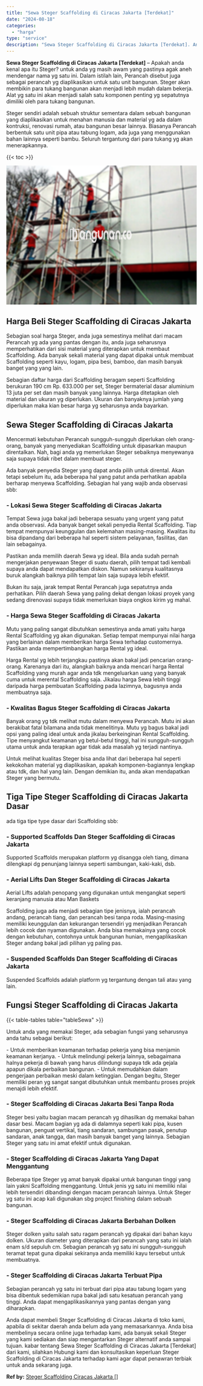 ```yaml
---
title: "Sewa Steger Scaffolding di Ciracas Jakarta [Terdekat]"
date: "2024-08-18"
categories: 
  - "harga"
type: "service"
description: "Sewa Steger Scaffolding di Ciracas Jakarta [Terdekat]. Anda dapat membeli Steger Scaffolding di Ciracas Jakarta di toko kami, apabila di sekitar daerah anda..."
---
```


**Sewa Steger Scaffolding di Ciracas Jakarta \[Terdekat\]** – Apakah anda kenal apa itu Steger? untuk anda yg masih awam yang pastinya agak aneh mendengar nama yg satu ini. Dalam istilah lain, Perancah disebut juga sebagai perancah yg diaplikasikan untuk satu unit bangunan. Steger akan membikin para tukang bangunan akan menjadi lebih mudah dalam bekerja. Alat yg satu ini akan menjadi salah satu komponen penting yg sepatutnya dimiliki oleh para tukang bangunan.

Steger sendiri adalah sebuah struktur sementara dalam sebuah bangunan yang diaplikasikan untuk menahan manusia dan material yg ada dalam kontruksi, renovasi rumah, atau bangunan besar lainnya. Biasanya Perancah berbentuk satu unit pipa atau tabung logam, ada juga yang menggunakan bahan lainnya seperti bambu. Seluruh tergantung dari para tukang yg akan menerapkannya.

{{< toc >}}

![Sewa Steger Scaffolding di Ciracas Jakarta [Terdekat]](/images/sewa-scaffolding-steger-07.png)

## Harga Beli Steger Scaffolding di Ciracas Jakarta

Sebagian soal harga Steger, anda juga semestinya melihat dari macam Perancah yg ada yang pantas dengan itu, anda juga seharusnya memperhatikan dari sisi material yang diterapkan untuk membaut Scaffolding. Ada banyak sekali material yang dapat dipakai untuk membuat Scaffolding seperti kayu, logam, pipa besi, bamboo, dan masih banyak banget yang yang lain.

Sebagian daftar harga dari Scaffolding beragam seperti Scaffolding berukuran 190 cm Rp. 633.000 per set, Steger bermaterial dasar aluminium 13 juta per set dan masih banyak yang lainnya. Harga ditetapkan oleh material dan ukuran yg diperlukan. Ukuran dan banyaknya jumlah yang diperlukan maka kian besar harga yg seharusnya anda bayarkan.

## Sewa Steger Scaffolding di Ciracas Jakarta

Mencermati kebutuhan Perancah sungguh-sungguh diperlukan oleh orang-orang, banyak yang menyediakan Scaffolding untuk dipasarkan maupun direntalkan. Nah, bagi anda yg memerlukan Steger sebaiknya menyewanya saja supaya tidak ribet dalam membuat steger.

Ada banyak penyedia Steger yang dapat anda pilih untuk dirental. Akan tetapi sebelum itu, ada beberapa hal yang patut anda perhatikan apabila berharap menyewa Scaffolding. Sebagian hal yang wajib anda observasi sbb:

### \- Lokasi Sewa Steger Scaffolding di Ciracas Jakarta

Tempat Sewa juga bakal jadi beberapa sesuatu yang urgent yang patut anda observasi. Ada banyak banget sekali penyedia Rental Scaffolding. Tiap tempat mempunyai keunggulan dan kelemahan masing-masing. Kwalitas itu bisa dipandang dari beberapa hal seperti sistem pelayanan, fasilitas, dan lain sebagainya.

Pastikan anda memilih daerah Sewa yg ideal. Bila anda sudah pernah mengerjakan penyewaan Steger di suatu daerah, pilih tempat tadi kembali supaya anda dapat mendapatkan diskon. Namun sekiranya kualitasnya buruk alangkah baiknya pilih tempat lain saja supaya lebih efektif.

Bukan itu saja, jarak tempat Rental Perancah juga sepatutnya anda perhatikan. Pilih daerah Sewa yang paling dekat dengan lokasi proyek yang sedang direnovasi supaya tidak memerlukan biaya ongkos kirim yg mahal.

### \- Harga Sewa Steger Scaffolding di Ciracas Jakarta

Mutu yang paling sangat dibutuhkan semestinya anda amati yaitu harga Rental Scaffolding yg akan digunakan. Setiap tempat mempunyai nilai harga yang berlainan dalam memberikan harga Sewa terhadap customernya. Pastikan anda mempertimbangkan harga Rental yg ideal.

Harga Rental yg lebih terjangkau pastinya akan bakal jadi pencarian orang-orang. Karenanya dari itu, alangkah baiknya anda mencari harga Rental Scaffolding yang murah agar anda tdk mengeluarkan uang yang banyak cuma untuk merental Scaffolding saja. Jikalau harga Sewa lebih tinggi daripada harga pembuatan Scaffolding pada lazimnya, bagusnya anda membuatnya saja.

### \- Kwalitas Bagus Steger Scaffolding di Ciracas Jakarta

Banyak orang yg tdk melihat mutu dalam menyewa Perancah. Mutu ini akan berakibat fatal bilamana anda tidak menelitinya. Mutu yg bagus bakal jadi opsi yang paling ideal untuk anda jikalau berkeinginan Rental Scaffolding. Tipe menyangkut keamanan yg betul-betul tinggi, hal ini sungguh-sungguh utama untuk anda terapkan agar tidak ada masalah yg terjadi nantinya.

Untuk melihat kualitas Steger bisa anda lihat dari beberapa hal seperti kekokohan material yg diaplikasikan, apakah komponen-bagiannya lengkap atau tdk, dan hal yang lain. Dengan demikian itu, anda akan mendapatkan Steger yang bermutu.

## Tiga Tipe Steger Scaffolding di Ciracas Jakarta Dasar

ada tiga tipe type dasar dari Scaffolding sbb:

### \- Supported Scaffolds Dan Steger Scaffolding di Ciracas Jakarta

Supported Scaffolds merupakan platform yg disangga oleh tiang, dimana dilengkapi dg penunjang lainnya seperti sambungan, kaki-kaki, dsb.

### \- Aerial Lifts Dan Steger Scaffolding di Ciracas Jakarta

Aerial Lifts adalah penopang yang digunakan untuk mengangkat seperti keranjang manusia atau Man Baskets

Scaffolding juga ada menjadi sebagian tipe jenisnya, ialah perancah andang, perancah tiang, dan perancah besi tanpa roda. Masing-masing memiliki keunggulan dan kekurangan tersendiri yg menjadikan Perancah lebih cocok dan nyaman digunakan. Anda bisa memakainya yang cocok dengan kebutuhan, contohnya untuk bangunan hunian, mengaplikasikan Steger andang bakal jadi pilihan yg paling pas.

### \- Suspended Scaffolds Dan Steger Scaffolding di Ciracas Jakarta

Suspended Scaffolds adalah platform yg tergantung dengan tali atau yang lain.

## Fungsi Steger Scaffolding di Ciracas Jakarta

{{< table-tables table="tableSewa" >}}

Untuk anda yang memakai Steger, ada sebagian fungsi yang seharusnya anda tahu sebagai berikut:

\- Untuk memberikan keamanan terhadap pekerja yang bisa menjamin keamanan kerjanya. - Untuk melindungi pekerja lainnya, sebagaimana halnya pekerja di bawah yang harus dilindungi supaya tdk ada gejala apapun dikala perbaikan bangunan. - Untuk memudahkan dalam pengerjaan perbaikan meski dalam ketinggian. Dengan begitu, Steger memiliki peran yg sangat sangat dibutuhkan untuk membantu proses projek menajdi lebih efektif.

### \- Steger Scaffolding di Ciracas Jakarta Besi Tanpa Roda

Steger besi yaitu bagian macam perancah yg dihasilkan dg memakai bahan dasar besi. Macam bagian yg ada di dalamnya seperti kaki pipa, kusen bangunan, penguat vertikal, tiang sandaran, sambungan pasak, penutup sandaran, anak tangga, dan masih banyak banget yang lainnya. Sebagian Steger yang satu ini amat efektif untuk digunakan.

### \- Steger Scaffolding di Ciracas Jakarta Yang Dapat Menggantung

Beberapa tipe Steger yg amat banyak dipakai untuk bangunan tinggi yang lain yakni Scaffolding menggantung. Untuk jenis yg satu ini memiliki nilai lebih tersendiri dibandingi dengan macam perancah lainnya. Untuk Steger yg satu ini acap kali digunakan sbg project finishing dalam sebuah bangunan.

### \- Steger Scaffolding di Ciracas Jakarta Berbahan Dolken

Steger dolken yaitu salah satu ragam perancah yg dipakai dari bahan kayu dolken. Ukuran diameter yang diterapkan dari perancah yang satu ini ialah enam s/d sepuluh cm. Sebagian perancah yg satu ini sungguh-sungguh teramat tepat guna dipakai sekiranya anda memiliki kayu tersebut untuk membuatnya.

### \- Steger Scaffolding di Ciracas Jakarta Terbuat Pipa

Sebagian perancah yg satu ini terbuat dari pipa atau tabung logam yang bisa dibentuk sedemikian rupa bakal jadi satu kesatuan perancah yang tinggi. Anda dapat mengaplikasikannya yang pantas dengan yang diharapkan.

Anda dapat membeli Steger Scaffolding di Ciracas Jakarta di toko kami, apabila di sekitar daerah anda belum ada yang memasarkannya. Anda bisa membelinya secara online juga terhadap kami, ada banyak sekali Steger yang kami sediakan dan siap mengantarkan Steger alternatif anda sampai tujuan. kabar tentang Sewa Steger Scaffolding di Ciracas Jakarta \[Terdekat\] dari kami, silahkan Hubungi kami dan konsultasikan keperluan Steger Scaffolding di Ciracas Jakarta terhadap kami agar dapat penawran terbiak untuk anda sekarang juga.

**Ref by:** [Steger Scaffolding Ciracas Jakarta []](https://id.wikipedia.org/wiki/Steger)
